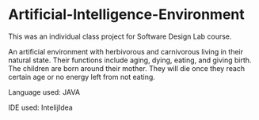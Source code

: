 # Artificial-Intelligence-Environment

This was an individual class project for Software Design Lab course.

An artificial environment with herbivorous and carnivorous living in their natural state. Their functions include aging, dying, 
eating, and giving birth. The children are born around their mother. They will die once they reach certain age or no energy left
from not eating. 

Language used: JAVA

IDE used: IntelijIdea

